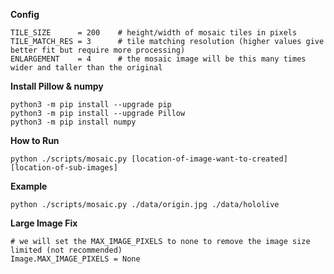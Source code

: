 **Config**

```
TILE_SIZE      = 200	# height/width of mosaic tiles in pixels
TILE_MATCH_RES = 3		# tile matching resolution (higher values give better fit but require more processing)
ENLARGEMENT    = 4		# the mosaic image will be this many times wider and taller than the original
```

**Install Pillow & numpy**

```
python3 -m pip install --upgrade pip
python3 -m pip install --upgrade Pillow
python3 -m pip install numpy
```

**How to Run**

```
python ./scripts/mosaic.py [location-of-image-want-to-created] [location-of-sub-images]
```

**Example**

```
python ./scripts/mosaic.py ./data/origin.jpg ./data/hololive
```

**Large Image Fix**

```
# we will set the MAX_IMAGE_PIXELS to none to remove the image size limited (not recommended)
Image.MAX_IMAGE_PIXELS = None
```